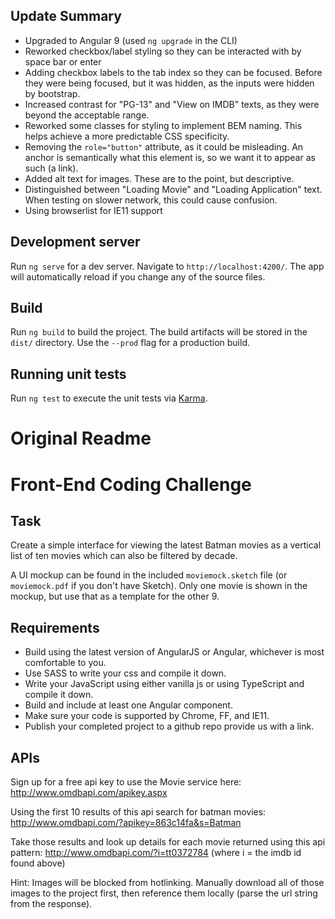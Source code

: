 
## Update Summary

- Upgraded to Angular 9 (used `ng upgrade` in the CLI)
- Reworked checkbox/label styling so they can be interacted with by space bar or enter
- Adding checkbox labels to the tab index so they can be focused.  Before they were being focused, but it was hidden, as the inputs were hidden by bootstrap.
- Increased contrast for "PG-13" and "View on IMDB" texts, as they were beyond the acceptable range.
- Reworked some classes for styling to implement BEM naming.  This helps achieve a more predictable CSS specificity. 
- Removing the `role="button"` attribute, as it could be misleading.  An anchor is semantically what this element is, so we want it to appear as such (a link).
- Added alt text for images. These are to the point, but descriptive.
- Distinguished between "Loading Movie" and "Loading Application" text.  When testing on slower network, this could cause confusion.
- Using browserlist for IE11 support
  

## Development server

Run `ng serve` for a dev server. Navigate to `http://localhost:4200/`. The app will automatically reload if you change any of the source files.

## Build

Run `ng build` to build the project. The build artifacts will be stored in the `dist/` directory. Use the `--prod` flag for a production build.

## Running unit tests

Run `ng test` to execute the unit tests via [Karma](https://karma-runner.github.io).

# Original Readme

# Front-End Coding Challenge

## Task

Create a simple interface for viewing the latest Batman movies as a vertical list of ten movies which can also be filtered by decade.

A UI mockup can be found in the included `moviemock.sketch` file (or `moviemock.pdf` if you don't have Sketch).
Only one movie is shown in the mockup, but use that as a template for the other 9.

## Requirements
* Build using the latest version of AngularJS or Angular, whichever is most comfortable to you.
* Use SASS to write your css and compile it down.
* Write your JavaScript using either vanilla js or using TypeScript and compile it down.
* Build and include at least one Angular component.
* Make sure your code is supported by Chrome, FF, and IE11.
* Publish your completed project to a github repo provide us with a link.

## APIs

Sign up for a free api key to use the Movie service here:
http://www.omdbapi.com/apikey.aspx


Using the first 10 results of this api search for batman movies:
http://www.omdbapi.com/?apikey=863c14fa&s=Batman

Take those results and look up details for each movie returned using this api pattern:
http://www.omdbapi.com/?i=tt0372784 (where i = the imdb id found above)

Hint: Images will be blocked from hotlinking. Manually download all of those images to the project first, then reference them locally (parse the url string from the response).

